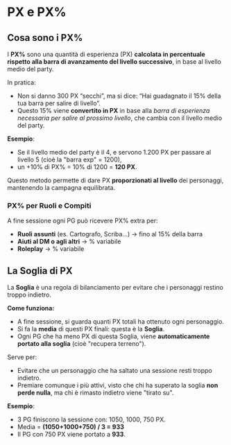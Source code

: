 # PX e PX%

## Cosa sono i PX%

I **PX%** sono una quantità di esperienza (PX) **calcolata in percentuale rispetto alla barra di avanzamento del livello
successivo**, in base al livello medio del party.

In pratica:

- Non si danno 300 PX “secchi”, ma si dice: “Hai guadagnato il 15% della tua barra per salire di livello”.
- Questo 15% viene **convertito in PX** in base alla *barra di esperienza necessaria per salire al prossimo livello*,
  che cambia con il livello medio del party.

**Esempio**:

- Se il livello medio del party è il 4, e servono 1.200 PX per passare al livello 5 (cioè la "barra exp" = 1200),
- un +10% di PX% = 10% di 1200 = **120 PX**.

Questo metodo permette di dare PX **proporzionati al livello** dei personaggi, mantenendo la campagna equilibrata.

### PX% per Ruoli e Compiti

A fine sessione ogni PG può ricevere PX% extra per:

- **Ruoli assunti** (es. Cartografo, Scriba…) → fino al 15% della barra
- **Aiuti al DM o agli altri** → % variabile
- **Roleplay** → % variabile


## La Soglia di PX

La **Soglia** è una regola di bilanciamento per evitare che i personaggi restino troppo indietro.

**Come funziona:**

- A fine sessione, si guarda quanti PX totali ha ottenuto ogni personaggio.
- Si fa la **media** di questi PX finali: questa è la **Soglia**.
- Ogni PG che ha meno PX di questa Soglia, viene **automaticamente portato alla soglia** (cioè "recupera terreno").

Serve per:

- Evitare che un personaggio che ha saltato una sessione resti troppo indietro.
- Premiare comunque i più attivi, visto che chi ha superato la soglia **non perde nulla**, ma chi è rimasto indietro
  viene "tirato su".

**Esempio**:

- 3 PG finiscono la sessione con: 1050, 1000, 750 PX.
- Media = **(1050+1000+750) / 3 = 933**
- Il PG con 750 PX viene portato a **933**.

